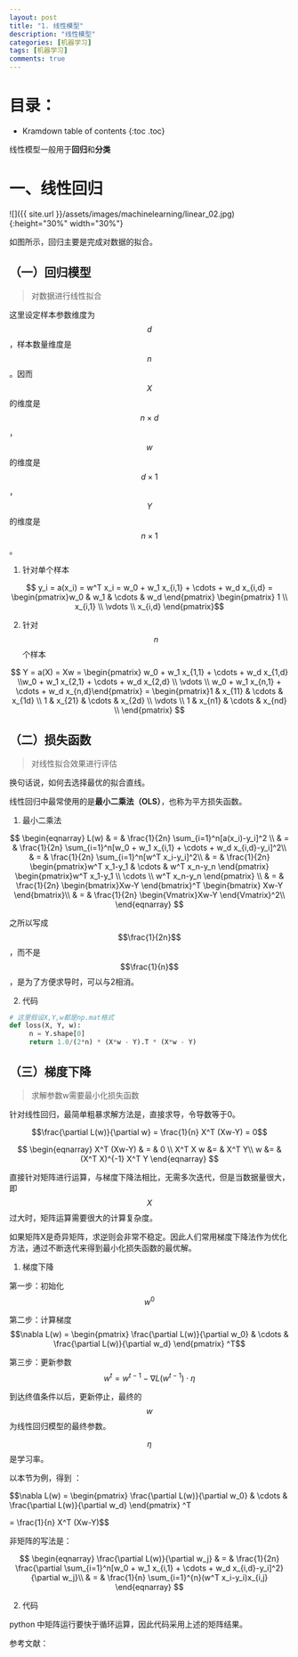 ```yaml
---
layout: post
title: "1. 线性模型"
description: "线性模型"
categories: [机器学习]
tags: [机器学习]
comments: true
---
```

# 目录：

* Kramdown table of contents
{:toc .toc}

线性模型一般用于**回归**和**分类**

# 一、线性回归

![]({{ site.url }}/assets/images/machinelearning/linear_02.jpg){:height="30%" width="30%"}

如图所示，回归主要是完成对数据的拟合。

## （一）回归模型

> 对数据进行线性拟合

这里设定样本参数维度为$$d$$，样本数量维度是$$n$$。因而$$X$$的维度是$$n \times d$$，$$w$$的维度是$$d \times 1$$，$$Y$$的维度是$$n \times 1$$。

1. 针对单个样本

$$ y_i = a(x_i) = w^T x_i = w_0 + w_1 x_{i,1} + \cdots + w_d x_{i,d}  
= \begin{pmatrix}w_0 & w_1 & \cdots & w_d \end{pmatrix} \begin{pmatrix} 1 \\ x_{i,1} \\ \vdots \\ x_{i,d} \end{pmatrix}$$

2. 针对$$n$$个样本

$$ Y = a(X) = Xw 
= \begin{pmatrix} w_0 + w_1 x_{1,1} + \cdots + w_d x_{1,d} \\w_0 + w_1 x_{2,1} + \cdots + w_d x_{2,d} \\ \vdots \\ w_0 + w_1 x_{n,1} + \cdots + w_d x_{n,d}\end{pmatrix}
= \begin{pmatrix}1 & x_{11} & \cdots & x_{1d} \\ 1 & x_{21} & \cdots & x_{2d} \\ \vdots \\ 1 & x_{n1} & \cdots & x_{nd} \\ \end{pmatrix} 
$$

## （二）损失函数

> 对线性拟合效果进行评估

换句话说，如何去选择最优的拟合直线。

线性回归中最常使用的是**最小二乘法（OLS）**，也称为平方损失函数。

1. 最小二乘法 

$$
\begin{eqnarray}
L(w) & = & \frac{1}{2n} \sum_{i=1}^n[a(x_i)-y_i]^2  \\
& = & \frac{1}{2n} \sum_{i=1}^n[w_0 + w_1 x_{i,1} + \cdots + w_d x_{i,d}-y_i]^2\\
& = & \frac{1}{2n} \sum_{i=1}^n[w^T x_i-y_i]^2\\
& = & \frac{1}{2n} \begin{pmatrix}w^T x_1-y_1 & \cdots & w^T x_n-y_n \end{pmatrix} \begin{pmatrix}w^T x_1-y_1 \\ \cdots \\ w^T x_n-y_n \end{pmatrix} \\
& = & \frac{1}{2n} \begin{bmatrix}Xw-Y \end{bmatrix}^T \begin{bmatrix} Xw-Y \end{bmatrix}\\
& = & \frac{1}{2n} \begin{Vmatrix}Xw-Y \end{Vmatrix}^2\\
\end{eqnarray}
$$

之所以写成$$\frac{1}{2n}$$，而不是$$\frac{1}{n}$$，是为了方便求导时，可以与2相消。

2. 代码
~~~ python 
# 这里假设X,Y,w都是np.mat格式
def loss(X, Y, w):
	 n = Y.shape[0]
	 return 1.0/(2*n) * (X*w - Y).T * (X*w - Y)
~~~


## （三）梯度下降

> 求解参数w需要最小化损失函数

针对线性回归，最简单粗暴求解方法是，直接求导，令导数等于0。

$$\frac{\partial L(w)}{\partial w} = \frac{1}{n} X^T (Xw-Y) = 0$$

$$
\begin{eqnarray}
X^T (Xw-Y) & = & 0  \\
X^T X w &= & X^T Y\\
w &= & (X^T X)^{-1} X^T Y
\end{eqnarray}
$$

直接针对矩阵进行运算，与梯度下降法相比，无需多次迭代，但是当数据量很大，即$$X$$过大时，矩阵运算需要很大的计算复杂度。

如果矩阵X是奇异矩阵，求逆则会非常不稳定。因此人们常用梯度下降法作为优化方法，通过不断迭代来得到最小化损失函数的最优解。

1. 梯度下降

第一步：初始化 $$w^0$$

第二步：计算梯度 $$\nabla L(w) = \begin{pmatrix} \frac{\partial L(w)}{\partial w_0} & \cdots & \frac{\partial L(w)}{\partial w_d} \end{pmatrix} ^T$$

第三步：更新参数 $$w^{t} = w^{t-1} - \nabla L(w^{t-1}) \cdot \eta $$

到达终值条件以后，更新停止，最终的$$w$$为线性回归模型的最终参数。

$$\eta$$是学习率。

以本节为例，得到 ：

$$\nabla L(w) = \begin{pmatrix} \frac{\partial L(w)}{\partial w_0} & \cdots & \frac{\partial L(w)}{\partial w_d} \end{pmatrix} ^T

= \frac{1}{n} X^T (Xw-Y)$$

非矩阵的写法是：

$$
\begin{eqnarray}
\frac{\partial L(w)}{\partial w_j} 
& = & \frac{1}{2n} \frac{\partial \sum_{i=1}^n[w_0 + w_1 x_{i,1} + \cdots + w_d x_{i,d}-y_i]^2}{\partial w_j}\\ 
& = & \frac{1}{n} \sum_{i=1}^{n}(w^T x_i-y_i)x_{i,j}
\end{eqnarray}
$$

2. 代码

python 中矩阵运行要快于循环运算，因此代码采用上述的矩阵结果。





参考文献：
